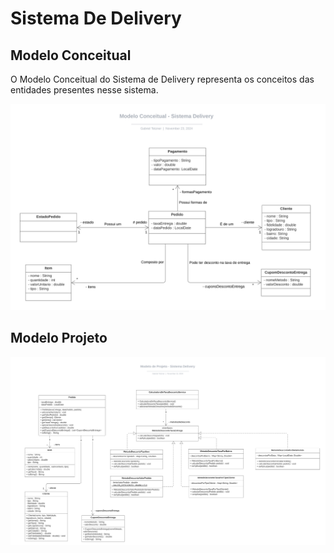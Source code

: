 # Sistema De Delivery

## Modelo Conceitual

O Modelo Conceitual do Sistema de Delivery representa os conceitos das entidades presentes nesse sistema.

<img src="Modelo Conceitual - Sistema Delivery.svg" alt="Modelo de Projeto">

## Modelo Projeto

<img src="Modelo de Projeto - Sistema Delivery.jpeg" alt="Modelo de Projeto">

